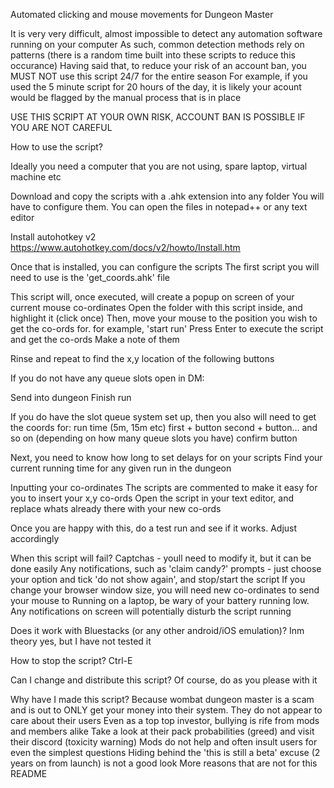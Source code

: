 Automated clicking and mouse movements for Dungeon Master

It is very very difficult, almost impossible to detect any automation software running on your computer
As such, common detection methods rely on patterns (there is a random time built into these scripts to reduce this occurance)
Having said that, to reduce your risk of an account ban, you MUST NOT use this script 24/7 for the entire season
For example, if you used the 5 minute script for 20 hours of the day, it is likely your acount would be flagged by the manual process that is in place

USE THIS SCRIPT AT YOUR OWN RISK, ACCOUNT BAN IS POSSIBLE IF YOU ARE NOT CAREFUL

How to use the script?

Ideally you need a computer that you are not using, spare laptop, virtual machine etc

Download and copy the scripts with a .ahk extension into any folder
You will have to configure them. You can open the files in notepad++ or any text editor

Install autohotkey v2
https://www.autohotkey.com/docs/v2/howto/Install.htm

Once that is installed, you can configure the scripts
The first script you will need to use is the 'get_coords.ahk' file

This script will, once executed, will create a popup on screen of your current mouse co-ordinates
Open the folder with this script inside, and highlight it (click once)
Then, move your mouse to the position you wish to get the co-ords for. for example, 'start run'
Press Enter to execute the script and get the co-ords
Make a note of them

Rinse and repeat to find the x,y location of the following buttons

If you do not have any queue slots open in DM:

Send into dungeon
Finish run

If you do have the slot queue system set up, then you also will need to get the coords for:
run time (5m, 15m etc)
first + button
second + button... and so on (depending on how many queue slots you have)
confirm button

Next, you need to know how long to set delays for on your scripts
Find your current running time for any given run in the dungeon

Inputting your co-ordinates
The scripts are commented to make it easy for you to insert your x,y co-ords
Open the script in your text editor, and replace whats already there with your new co-ords

Once you are happy with this, do a test run and see if it works.
Adjust accordingly

When this script will fail?
Captchas - youll need to modify it, but it can be done easily
Any notifications, such as 'claim candy?' prompts - just choose your option and tick 'do not show again', and stop/start the script
If you change your browser window size, you will need new co-ordinates to send your mouse to
Running on a laptop, be wary of your battery running low.
Any notifications on screen will potentially disturb the script running

Does it work with Bluestacks (or any other android/iOS emulation)?
Inm theory yes, but I have not tested it

How to stop the script?
Ctrl-E

Can I change and distribute this script?
Of course, do as you please with it

Why have I made this script?
Because wombat dungeon master is a scam and is out to ONLY get your money into their system. They do not appear to care about their users
Even as a top top investor, bullying is rife from mods and members alike
Take a look at their pack probabilities (greed) and visit their discord (toxicity warning)
Mods do not help and often insult users for even the simplest questions
Hiding behind the 'this is still a beta' excuse (2 years on from launch) is not a good look
More reasons that are not for this README
